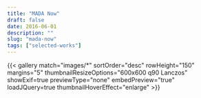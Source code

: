 ```yaml
---
title: "MADA Now"
draft: false
date: 2016-06-01
description: ""
slug: "mada-now"
tags: ["selected-works"]
---
```


{{< gallery match="images/*" sortOrder="desc" rowHeight="150" margins="5" thumbnailResizeOptions="600x600 q90 Lanczos" showExif=true previewType="none" embedPreview="true" loadJQuery=true thumbnailHoverEffect="enlarge" >}}